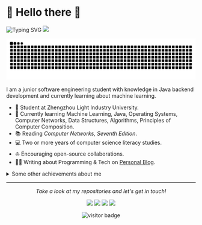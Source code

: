 # 🙋 Hello there 👋
![Typing SVG](https://readme-typing-svg.demolab.com/?lines=Welcome+to+the+computer+world+!;Computers+are+not+magic+!)
![](https://www.jianguoyun.com/c/tblv2/ZzVOiYjuvOj3P5RPGiW_hKwApZ2GOzUkqBz4bbP1ARHFb5Wn8_HU0ygDS6nfoJg39_gdfwni/nQir_mWOtAanCCKiS1kCEnzPzlMjoUrdXu9KWW-UKLE/l)

<!-- Snake Code Contribution Map 贪吃蛇代码贡献图 -->
<picture>
  <source media="(prefers-color-scheme: dark)" srcset="https://raw.githubusercontent.com/yzd11/yzd11/output/github-contribution-grid-snake-dark.svg">
  <source media="(prefers-color-scheme: light)" srcset="https://raw.githubusercontent.com/yzd11/yzd11/output/github-contribution-grid-snake.svg">
  <img alt="github contribution grid snake animation" src="https://raw.githubusercontent.com/yzd11/yzd11/output/github-contribution-grid-snake.svg">
</picture>

I am a junior software engineering student with knowledge in Java backend development and currently learning about machine learning.

* 💼 Student at Zhengzhou Light Industry University.
* 🌱 Currently learning Machine Learning, Java, Operating Systems, Computer Networks, Data Structures, Algorithms, Principles of Computer Composition.
* 📚 Reading *Computer Networks, Seventh Edition*.
* 💻 Two or more years of computer science literacy studies.
* ⛵ Encouraging open-source collaborations.
* ✍🏻 Writing about Programming & Tech on [Personal Blog](https://yzd.life/).

<details>
  <summary>Some other achievements about me</summary>
  <br>

* 👑 GitHub statistical reports:

![Metrics](/github-metrics.svg)

![GitHub Stats](https://github-readme-stats-git-masterrstaa-rickstaa.vercel.app/api?username=yzd11&hide_title=true&hide_border=true&show_icons=true&include_all_commits=true&line_height=21&text_color=000&icon_color=000&bg_color=0,ea6161,ffc64d,fffc4d,52fa5a&theme=graywhite) 

![Top Languages](https://github-readme-stats-git-masterrstaa-rickstaa.vercel.app/api/top-langs/?username=yzd11&hide_title=true&hide_border=true&layout=compact&langs_count=6&text_color=000&icon_color=fff&bg_color=0,52fa5a,4dfcff,c64dff&theme=graywhite)

![GitHub Trophy](https://github-profile-trophy.vercel.app/?username=yzd11&column=7)

![Streak Stats](https://streak-stats.demolab.com/?user=yzd11&theme=dark&hide_border=true)

![CSDN Stats](https://stats.justsong.cn/api/leetcode?username=yzd11&cn=true&line_height=21)

![GitHub Activity Graph](https://github-readme-activity-graph.vercel.app/graph?username=yzd11&theme=tokyo-night)

</details>

---

<p align="center">
  <i>Take a look at my repositories and let's get in touch!</i>

<p align="center">
<a href="https://github.com/yzd11/yzd11.github.io/"><img src="https://www.jianguoyun.com/c/tblv2/B3_QCt7I0coaP8yA199pmO02pY-vY5Qu0IUZ33CeyI2rwFFm1JPyyMDfy6M5J__rpkkOmA/Y7b1Gb7cRsZ1pbxpY8423qF9u60JRTLfZ0l4vPsxRV0/l"/></a>
<a href="https://blog.csdn.net/yzd111/"><img src="https://www.jianguoyun.com/c/tblv2/9uroh3pUiEGX-ALSkzI_tCw8KhoRjC_OyjBCWtsh8v1ZPgVXv9NBUUwGBCNa/uYx6SSe-SVgPrLBClqX8yWnFlX3rGjkMUY621Q9kSpw/l"/></a>
<a href="https://www.yuque.com/yzd11/myblog/"><img src="https://www.jianguoyun.com/c/tblv2/phTmLt15zeYMa6xTuwfS5ctYNL9l-EJ14aa6uqCtUb9xnGot0M_D1gVXeR0vX2U/lCEofXbXkBGUMo2mMr9OoBI2wAbMIL1vckhUfNP7Wno/l"/></a>
<a href="https://yzd.life/"><img src="https://www.jianguoyun.com/c/tblv2/XX9eK5n3CzUUMEe4PZgBonS9fN--1w9NeK4iNL1XZRiFITKC_RZz2EJ_ahjm_ig/gZzKXf2oQSUahnELOJ3_FkI7ElLw5wG3Tn8ptE96aPA/l"/></a>
</p>

<p align="center">
<img src="https://visitor-badge.laobi.icu/badge?page_id=yzd11.yzd11" alt="visitor badge"/>       
</p>

